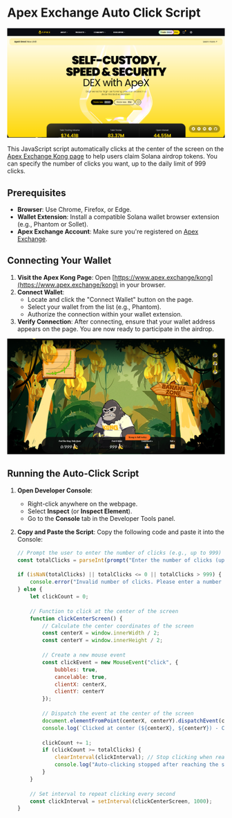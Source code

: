 # Apex Exchange Auto Click Script

![Apex Exchange](https://github.com/MotoAcidic/kong-auto-clicker/blob/main/images/Apex.PNG)

This JavaScript script automatically clicks at the center of the screen on the [Apex Exchange Kong page](https://omni.apex.exchange/referral?code=XVVZLRH6) to help users claim Solana airdrop tokens. You can specify the number of clicks you want, up to the daily limit of 999 clicks.

## Prerequisites

- **Browser**: Use Chrome, Firefox, or Edge.
- **Wallet Extension**: Install a compatible Solana wallet browser extension (e.g., Phantom or Sollet).
- **Apex Exchange Account**: Make sure you're registered on [Apex Exchange](https://omni.apex.exchange/referral?code=XVVZLRH6).

## Connecting Your Wallet

1. **Visit the Apex Kong Page**: Open [https://www.apex.exchange/kong](https://www.apex.exchange/kong) in your browser.
2. **Connect Wallet**:
   - Locate and click the "Connect Wallet" button on the page.
   - Select your wallet from the list (e.g., Phantom).
   - Authorize the connection within your wallet extension.
3. **Verify Connection**: After connecting, ensure that your wallet address appears on the page. You are now ready to participate in the airdrop.

![Kong Page](https://github.com/MotoAcidic/kong-auto-clicker/blob/main/images/kong.PNG)

## Running the Auto-Click Script

1. **Open Developer Console**:
   - Right-click anywhere on the webpage.
   - Select **Inspect** (or **Inspect Element**).
   - Go to the **Console** tab in the Developer Tools panel.

2. **Copy and Paste the Script**: Copy the following code and paste it into the Console:

   ```javascript
   // Prompt the user to enter the number of clicks (e.g., up to 999)
   const totalClicks = parseInt(prompt("Enter the number of clicks (up to 999): "), 10);

   if (isNaN(totalClicks) || totalClicks <= 0 || totalClicks > 999) {
       console.error("Invalid number of clicks. Please enter a number between 1 and 999.");
   } else {
       let clickCount = 0;

       // Function to click at the center of the screen
       function clickCenterScreen() {
           // Calculate the center coordinates of the screen
           const centerX = window.innerWidth / 2;
           const centerY = window.innerHeight / 2;

           // Create a new mouse event
           const clickEvent = new MouseEvent("click", {
               bubbles: true,
               cancelable: true,
               clientX: centerX,
               clientY: centerY
           });

           // Dispatch the event at the center of the screen
           document.elementFromPoint(centerX, centerY).dispatchEvent(clickEvent);
           console.log(`Clicked at center (${centerX}, ${centerY}) - Click #${clickCount + 1}`);

           clickCount += 1;
           if (clickCount >= totalClicks) {
               clearInterval(clickInterval); // Stop clicking when reaching the specified number
               console.log("Auto-clicking stopped after reaching the specified count.");
           }
       }

       // Set interval to repeat clicking every second
       const clickInterval = setInterval(clickCenterScreen, 1000);
   }
